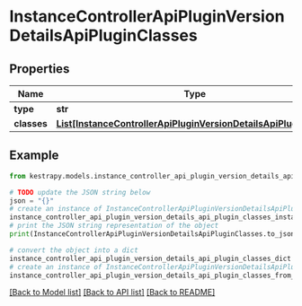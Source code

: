 # InstanceControllerApiPluginVersionDetailsApiPluginClasses


## Properties

Name | Type | Description | Notes
------------ | ------------- | ------------- | -------------
**type** | **str** |  | [optional] 
**classes** | [**List[InstanceControllerApiPluginVersionDetailsApiPluginClass]**](InstanceControllerApiPluginVersionDetailsApiPluginClass.md) |  | [optional] 

## Example

```python
from kestrapy.models.instance_controller_api_plugin_version_details_api_plugin_classes import InstanceControllerApiPluginVersionDetailsApiPluginClasses

# TODO update the JSON string below
json = "{}"
# create an instance of InstanceControllerApiPluginVersionDetailsApiPluginClasses from a JSON string
instance_controller_api_plugin_version_details_api_plugin_classes_instance = InstanceControllerApiPluginVersionDetailsApiPluginClasses.from_json(json)
# print the JSON string representation of the object
print(InstanceControllerApiPluginVersionDetailsApiPluginClasses.to_json())

# convert the object into a dict
instance_controller_api_plugin_version_details_api_plugin_classes_dict = instance_controller_api_plugin_version_details_api_plugin_classes_instance.to_dict()
# create an instance of InstanceControllerApiPluginVersionDetailsApiPluginClasses from a dict
instance_controller_api_plugin_version_details_api_plugin_classes_from_dict = InstanceControllerApiPluginVersionDetailsApiPluginClasses.from_dict(instance_controller_api_plugin_version_details_api_plugin_classes_dict)
```
[[Back to Model list]](../README.md#documentation-for-models) [[Back to API list]](../README.md#documentation-for-api-endpoints) [[Back to README]](../README.md)


